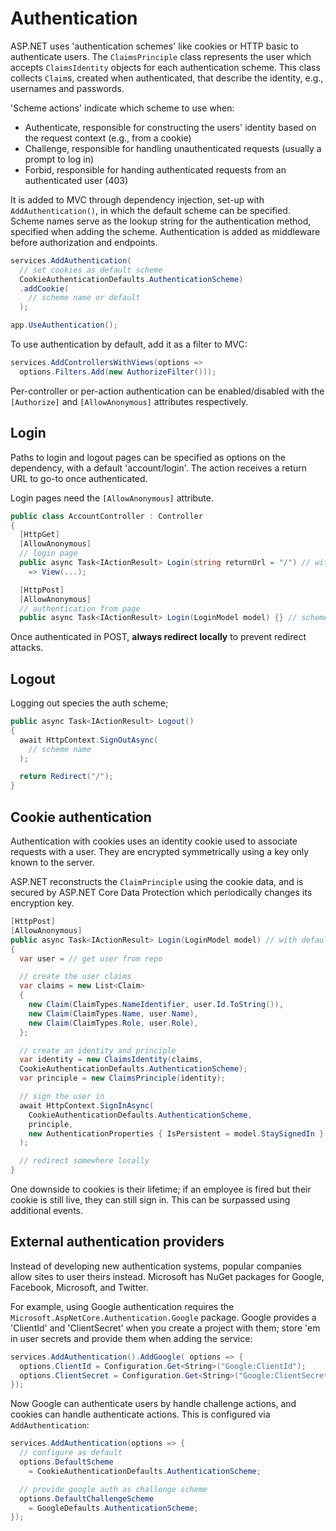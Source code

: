 # Authentication

ASP.NET uses 'authentication schemes' like cookies or HTTP basic to authenticate users. The `ClaimsPrinciple` class represents the user which accepts `ClaimsIdentity` objects for each authentication scheme. This class collects `Claim`s, created when authenticated, that describe the identity, e.g., usernames and passwords.

'Scheme actions' indicate which scheme to use when:

- Authenticate, responsible for constructing the users' identity based on the request context (e.g., from a cookie)
- Challenge, responsible for handling unauthenticated requests (usually a prompt to log in)
- Forbid, responsible for handing authenticated requests from an authenticated user (403)

It is added to MVC through dependency injection, set-up with `AddAuthentication()`, in which the default scheme can be specified. Scheme names serve as the lookup string for the authentication method, specified when adding the scheme. Authentication is added as middleware before authorization and endpoints.

```c#
services.AddAuthentication(
  // set cookies as default scheme
  CookieAuthenticationDefaults.AuthenticationScheme)
  .addCookie(
    // scheme name or default
  );

app.UseAuthentication();
```

To use authentication by default, add it as a filter to MVC:

```c#
services.AddControllersWithViews(options =>
  options.Filters.Add(new AuthorizeFilter()));
```

Per-controller or per-action authentication can be enabled/disabled with the `[Authorize]` and `[AllowAnonymous]` attributes respectively.

## Login

Paths to login and logout pages can be specified as options on the dependency, with a default 'account/login'. The action receives a return URL to go-to once authenticated.

Login pages need the `[AllowAnonymous]` attribute.

```c#
public class AccountController : Controller
{
  [HttpGet]
  [AllowAnonymous]
  // login page
  public async Task<IActionResult> Login(string returnUrl = "/") // with default
    => View(...);

  [HttpPost]
  [AllowAnonymous]
  // authentication from page
  public async Task<IActionResult> Login(LoginModel model) {} // scheme dependant
```

Once authenticated in POST, **always redirect locally** to prevent redirect attacks.

## Logout

Logging out species the auth scheme;

```c#
public async Task<IActionResult> Logout()
{
  await HttpContext.SignOutAsync(
    // scheme name
  );

  return Redirect("/");
}
```

## Cookie authentication

Authentication with cookies uses an identity cookie used to associate requests with a user. They are encrypted symmetrically using a key only known to the server.

ASP.NET reconstructs the `ClaimPrinciple` using the cookie data, and is secured by ASP.NET Core Data Protection which periodically changes its encryption key.

```c#
[HttpPost]
[AllowAnonymous]
public async Task<IActionResult> Login(LoginModel model) // with default
{
  var user = // get user from repo

  // create the user claims
  var claims = new List<Claim>
  {
    new Claim(ClaimTypes.NameIdentifier, user.Id.ToString()),
    new Claim(ClaimTypes.Name, user.Name),
    new Claim(ClaimTypes.Role, user.Role),
  };

  // create an identity and principle
  var identity = new ClaimsIdentity(claims,
  CookieAuthenticationDefaults.AuthenticationScheme);
  var principle = new ClaimsPrinciple(identity);

  // sign the user in
  await HttpContext.SignInAsync(
    CookieAuthenticationDefaults.AuthenticationScheme,
    principle,
    new AuthenticationProperties { IsPersistent = model.StaySignedIn }
  );

  // redirect somewhere locally
}
```

One downside to cookies is their lifetime; if an employee is fired but their cookie is still live, they can still sign in. This can be surpassed using additional events.

## External authentication providers

Instead of developing new authentication systems, popular companies allow sites to user theirs instead. Microsoft has NuGet packages for Google, Facebook, Microsoft, and Twitter.

For example, using Google authentication requires the `Microsoft.AspNetCore.Authentication.Google` package. Google provides a 'ClientId' and 'ClientSecret' when you create a project with them; store 'em in user secrets and provide them when adding the service:

```c#
services.AddAuthentication().AddGoogle( options => {
  options.ClientId = Configuration.Get<String>("Google:ClientId");
  options.ClientSecret = Configuration.Get<String>("Google:ClientSecret");
});
```

Now Google can authenticate users by handle challenge actions, and cookies can handle authenticate actions. This is configured via `AddAuthentication`:

```c#
services.AddAuthentication(options => {
  // configure as default
  options.DefaultScheme
    = CookieAuthenticationDefaults.AuthenticationScheme;

  // provide google auth as challenge scheme
  options.DefaultChallengeScheme
    = GoogleDefaults.AuthenticationScheme;
});
```
